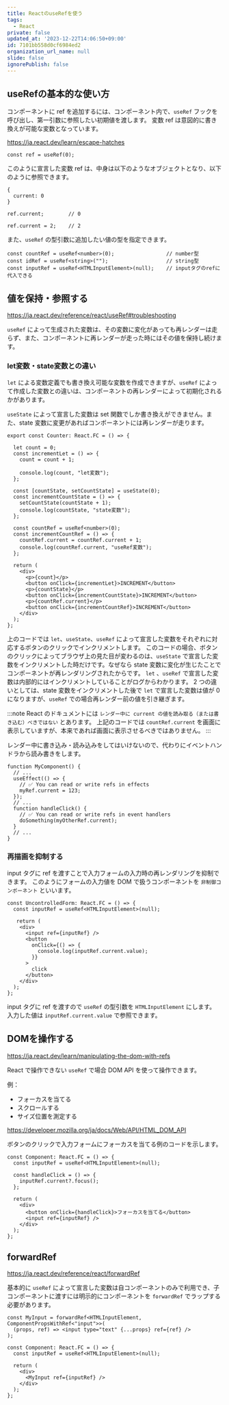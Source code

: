 ```yaml
---
title: ReactのuseRefを使う
tags:
  - React
private: false
updated_at: '2023-12-22T14:06:50+09:00'
id: 7101bb558d0cf6984ed2
organization_url_name: null
slide: false
ignorePublish: false
---
```


## useRefの基本的な使い方

コンポーネントに ref を追加するには、コンポーネント内で、`useRef` フックを呼び出し、第一引数に参照したい初期値を渡します。
変数 ref は意図的に書き換えが可能な変数となっています。

https://ja.react.dev/learn/escape-hatches

```tsx
const ref = useRef(0);
```

このように宣言した変数 ref は、中身は以下のようなオブジェクトとなり、以下のように参照できます。
```tsx
{
  current: 0
}

ref.current;        // 0

ref.current = 2;    // 2
```

また、`useRef` の型引数に追加したい値の型を指定できます。

```tsx
const countRef = useRef<number>(0);                 // number型
const idRef = useRef<string>("");                   // string型
const inputRef = useRef<HTMLInputElement>(null);    // inputタグのrefに代入できる
```

## 値を保持・参照する

https://ja.react.dev/reference/react/useRef#troubleshooting

`useRef` によって生成された変数は、その変数に変化があっても再レンダーは走らず、また、コンポーネントに再レンダーが走った時にはその値を保持し続けます。

### let変数・state変数との違い
`let` による変数定義でも書き換え可能な変数を作成できますが、`useRef` によって作成した変数との違いは、コンポーネントの再レンダーによって初期化されるかがあります。

`useState` によって宣言した変数は set 関数でしか書き換えができません。また、state 変数に変更があればコンポーネントには再レンダーが走ります。

```tsx
export const Counter: React.FC = () => {

  let count = 0;
  const incrementLet = () => {
    count = count + 1;

    console.log(count, "let変数");
  };

  const [countState, setCountState] = useState(0);
  const incrementCountState = () => {
    setCountState(countState + 1);
    console.log(countState, "state変数");
  };

  const countRef = useRef<number>(0);
  const incrementCountRef = () => {
    countRef.current = countRef.current + 1;
    console.log(countRef.current, "useRef変数");
  };

  return (
    <div>
      <p>{count}</p>
      <button onClick={incrementLet}>INCREMENT</button>
      <p>{countState}</p>
      <button onClick={incrementCountState}>INCREMENT</button>
      <p>{countRef.current}</p>
      <button onClick={incrementCountRef}>INCREMENT</button>
    </div>
  );
};
```
上のコードでは `let`、`useState`、`useRef` によって宣言した変数をそれぞれに対応するボタンのクリックでインクリメントします。
このコードの場合、ボタンのクリックによってブラウザ上の見た目が変わるのは、`useState` で宣言した変数をインクリメントした時だけです。なぜなら state 変数に変化が生じたことでコンポーネントが再レンダリングされたからです。
`let` 、`useRef` で宣言した変数は内部的にはインクリメントしていることがログからわかります。
2 つの違いとしては、state 変数をインクリメントした後で `let` で宣言した変数は値が 0 になりますが、`useRef` での場合再レンダー前の値を引き継ぎます。

:::note
React のドキュメントには  `レンダー中に current の値を読み取る（または書き込む）べきではない` とあります。
上記のコードでは `countRef.current` を画面に表示していますが、本来であれば画面に表示させるべきではありません。
:::

レンダー中に書き込み・読み込みをしてはいけないので、代わりにイベントハンドラから読み書きをします。

```tsx
function MyComponent() {
  // ...
  useEffect(() => {
    // ✅ You can read or write refs in effects
    myRef.current = 123;
  });
  // ...
  function handleClick() {
    // ✅ You can read or write refs in event handlers
    doSomething(myOtherRef.current);
  }
  // ...
}

```

### 再描画を抑制する

input タグに ref を渡すことで入力フォームの入力時の再レンダリングを抑制できます。
このようにフォームの入力値を DOM で扱うコンポーネントを `非制御コンポーネント` といいます。

```tsx
const UncontrolledForm: React.FC = () => {
  const inputRef = useRef<HTMLInputElement>(null);

   return (
    <div>
      <input ref={inputRef} />
      <button
        onClick={() => {
          console.log(inputRef.current.value);
        }}
      >
        click
      </button>
    </div>
  );
};
```

input タグに ref を渡すので `useRef` の型引数を `HTMLInputElement` にします。
入力した値は `inputRef.current.value` で参照できます。

## DOMを操作する

https://ja.react.dev/learn/manipulating-the-dom-with-refs

React で操作できない `useRef` で場合 DOM API を使って操作できます。
<!-- textlint-disable -->
例： 
<!-- textlint-disable -->
- フォーカスを当てる
- スクロールする
- サイズ位置を測定する

https://developer.mozilla.org/ja/docs/Web/API/HTML_DOM_API

ボタンのクリックで入力フォームにフォーカスを当てる例のコードを示します。
```tsx
const Component: React.FC = () => {
  const inputRef = useRef<HTMLInputElement>(null);

  const handleClick = () => {
    inputRef.current?.focus();
  };

  return (
    <div>
      <button onClick={handleClick}>フォーカスを当てる</button>
      <input ref={inputRef} />
    </div>
  );
};
```

## forwardRef

https://ja.react.dev/reference/react/forwardRef

基本的に `useRef` によって宣言した変数は自コンポーネントのみで利用でき、子コンポーネントに渡すには明示的にコンポーネントを `forwardRef` でラップする必要があります。

```tsx
const MyInput = forwardRef<HTMLInputElement, ComponentPropsWithRef<"input">>(
  (props, ref) => <input type="text" {...props} ref={ref} />
);

const Component: React.FC = () => {
  const inputRef = useRef<HTMLInputElement>(null);

  return (
    <div>
      <MyInput ref={inputRef} />
    </div>
  );
};
```
